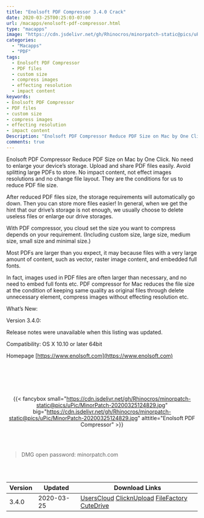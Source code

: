 ```yaml
---
title: "Enolsoft PDF Compressor 3.4.0 Crack"
date: 2020-03-25T00:25:03-07:00
url: /macapps/enolsoft-pdf-compressor.html
type: "macapps"
image: "https://cdn.jsdelivr.net/gh/Rhinocros/minorpatch-static@pics/uPic/7H3sYj.png"
categories:
  - "Macapps"
  - "PDF"
tags:
  - Enolsoft PDF Compressor
  - PDF files
  - custom size
  - compress images
  - effecting resolution
  - impact content
keywords:
- Enolsoft PDF Compressor
- PDF files
- custom size
- compress images
- effecting resolution
- impact content
Description: "Enolsoft PDF Compressor Reduce PDF Size on Mac by One Click. No need to enlarge your device’s storage. Upload and share PDF files easily. Avoid splitting large PDFs to store"
comments: true
---
```


Enolsoft PDF Compressor Reduce PDF Size on Mac by One Click. No need to enlarge your device’s storage. Upload and share PDF files easily. Avoid splitting large PDFs to store. No impact content, not effect images resolutions and no change file layout. They are the conditions for us to reduce PDF file size.

After reduced PDF files size, the storage requirements will automatically go down. Then you can store more files easier! In general, when we get the hint that our drive’s storage is not enough, we usually choose to delete useless files or enlarge our drive storages.

With PDF compressor, you cloud set the size you want to compress depends on your requirement. (Including custom size, large size, medium size, small size and minimal size.)

Most PDFs are larger than you expect, it may because files with a very large amount of content, such as vector, raster image content, and embedded full fonts.

In fact, images used in PDF files are often larger than necessary, and no need to embed full fonts etc. PDF compressor for Mac reduces the file size at the condition of keeping same quality as original files through delete unnecessary element, compress images without effecting resolution etc.

What’s New:

Version 3.4.0:

Release notes were unavailable when this listing was updated.

Compatibility: OS X 10.10 or later 64bit

Homepage [https://www.enolsoft.com](https://www.enolsoft.com)

<br/>
<br/>
<script async src="https://pagead2.googlesyndication.com/pagead/js/adsbygoogle.js"></script>
<ins class="adsbygoogle"
     style="display:block; text-align:center;"
     data-ad-layout="in-article"
     data-ad-format="fluid"
     data-ad-client="ca-pub-8746275014476192"
     data-ad-slot="5144997159"></ins>
<script>
     (adsbygoogle = window.adsbygoogle || []).push({});
</script>
<br/>
<br/>


<center>

{{< fancybox small="https://cdn.jsdelivr.net/gh/Rhinocros/minorpatch-static@pics/uPic/MinorPatch-20200325124829.jpg" big="https://cdn.jsdelivr.net/gh/Rhinocros/minorpatch-static@pics/uPic/MinorPatch-20200325124829.jpg" alttitle="Enolsoft PDF Compressor" >}}

</center>

<br/>
<br/>


> DMG open password: minorpatch.com

<br/>

<br/>
<div id="history_version" class="history_version">

| Version | Updated | Download Links |
| ---- | ---- | ---- |
| 3.4.0 | 2020-03-25 | [UsersCloud](https://ouo.io/Z1eCq0)   [ClicknUpload](https://ouo.io/VHctDV)   [FileFactory](https://ouo.io/NbKBx2)   [CuteDrive](https://ouo.io/cfeJnB) |

</div>
